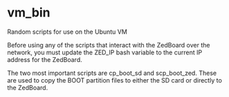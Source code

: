 # vm_bin
Random scripts for use on the Ubuntu VM

Before using any of the scripts that interact with the ZedBoard over the network, you must update the ZED_IP bash variable to the current IP address for the ZedBoard.

The two most important scripts are cp_boot_sd and scp_boot_zed.  These are used to copy the BOOT partition files to either the SD card or directly to the ZedBoard. 
